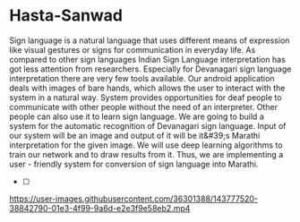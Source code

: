 # Hasta-Sanwad
Sign language is a natural language that uses different means of expression like visual gestures or signs for communication in everyday life. As compared to other sign languages Indian Sign Language interpretation has got less attention from researchers. Especially for Devanagari sign language interpretation there are very few tools available. Our android application deals with images of bare hands, which allows the user to interact with the system in a natural way. System provides opportunities for deaf people to communicate with other people without the need of an interpreter. Other people can also use it to learn sign language. We are going to build a system for the automatic recognition of Devanagari sign language. Input of our system will be an image and output of it will be it&amp;#39;s Marathi interpretation for the given image. We will use deep learning algorithms to train our network and to draw results from it. Thus, we are implementing a user - friendly system for conversion of sign language into Marathi.

- [ ]

https://user-images.githubusercontent.com/36301388/143777520-38842790-01e3-4f99-9a6d-e2e3f9e58eb2.mp4

 
